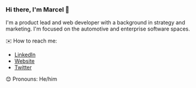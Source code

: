 ### Hi there, I'm Marcel 👋

I'm a product lead and web developer with a background in strategy and marketing. I'm focused on the automotive and enterprise software spaces.

✉️  How to reach me:
- [LinkedIn](http://linkedin.com/in/marcelthiemann)
- [Website](https://marcelthiemann.com)
- [Twitter](http://twitter.com/cestmarcel)

😊  Pronouns:
He/him

